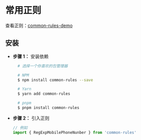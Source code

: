 # 常用正则

查看正则：[common-rules-demo](https://qq390405712.gitee.io/commom-rules-demo/)

## 安装

- **步骤 1：** 安装依赖

  ```bash
    # 选择一个你喜欢的包管理器

    # NPM
    $ npm install common-rules --save

    # Yarn
    $ yarn add common-rules

    # pnpm
    $ pnpm install common-rules
  ```

- **步骤 2：** 引入正则

    ```ts
    // 例如
    import { RegExpMobilePhoneNunber } from 'common-rules'
    ```
